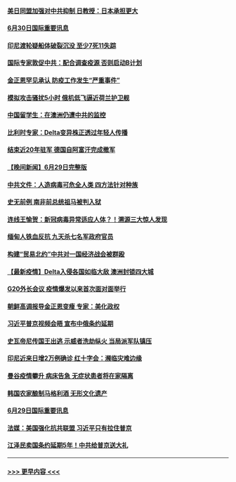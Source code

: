 #### [美日同盟加强对中共抑制 日教授：日本承担更大](../pages/prog202/a103154793.md?t=06302251) 
#### [6月30日国际重要讯息](../pages/prog202/a103154787.md?t=06302251) 
#### [印尼渡轮疑船体破裂沉没 至少7死11失踪](../pages/prog202/a103154765.md?t=06302251) 
#### [国际专家敦促中共：配合调查疫源 否则启动B计划](../pages/prog202/a103154726.md?t=06302251) 
#### [金正恩罕见承认 防疫工作发生“严重事件”](../pages/prog202/a103154699.md?t=06302251) 
#### [模拟攻击骚扰5小时 俄机低飞逼近荷兰护卫舰](../pages/prog202/a103154673.md?t=06302251) 
#### [中国留学生：在澳洲仍遭中共的监控](../pages/prog202/a103154655.md?t=06302251) 
#### [比利时专家：Delta变异株正透过年轻人传播](../pages/prog202/a103154563.md?t=06302251) 
#### [结束近20年驻军 德国自阿富汗完成撤军](../pages/prog202/a103154495.md?t=06302251) 
#### [【晚间新闻】6月29日完整版](../pages/prog202/a103154474.md?t=06302251) 
#### [中共文件：人造病毒可危全人类 四方法针对种族](../pages/prog202/a103153274.md?t=06302251) 
#### [史无前例 南非前总统祖马被判入狱](../pages/prog202/a103154170.md?t=06302251) 
#### [连线王愉贺：新冠病毒异常适应人体？！溯源三大惊人发现](../pages/prog202/a103153334.md?t=06302251) 
#### [缅甸人铁血反抗 九天杀七名军政府官员](../pages/prog202/a103154391.md?t=06302251) 
#### [构建“贸易北约”中共对一国经济战会被群殴](../pages/prog202/a103154396.md?t=06302251) 
#### [【最新疫情】Delta入侵各国如临大敌 澳洲封锁四大城](../pages/prog202/a103153940.md?t=06302251) 
#### [G20外长会议 疫情爆发以来首次面对面举行](../pages/prog202/a103154010.md?t=06302251) 
#### [朝鲜高调报导金正恩变瘦 专家：美化政权](../pages/prog202/a103154008.md?t=06302251) 
#### [习近平普京视频会晤 宣布中俄条约延期](../pages/prog202/a103153992.md?t=06302251) 
#### [史瓦帝尼传国王出逃 示威者洗劫纵火 当局派军队镇压](../pages/prog202/a103153819.md?t=06302251) 
#### [印尼近来日增2万例确诊 红十字会：濒临灾难边缘](../pages/prog202/a103153800.md?t=06302251) 
#### [曼谷疫情攀升 病床告急 无症状患者将在家隔离](../pages/prog202/a103153743.md?t=06302251) 
#### [韩国农家酿制马格利酒 无形文化遗产](../pages/prog202/a103153703.md?t=06302251) 
#### [6月29日国际重要讯息](../pages/prog202/a103153688.md?t=06302251) 
#### [法媒：美国强化抗共联盟 习近平只有拉住普京](../pages/prog202/a103153707.md?t=06302251) 
#### [江泽民卖国条约延期5年！中共给普京送大礼](../pages/prog202/a103153687.md?t=06302251) 

----
#### [ >>> 更早内容 <<< ](../indexes/prog202-earlier.md)
